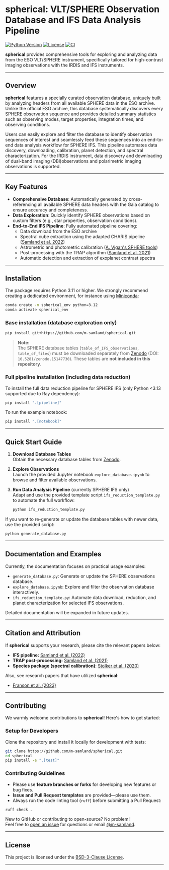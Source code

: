 # spherical: VLT/SPHERE Observation Database and IFS Data Analysis Pipeline

[![Python Version](https://img.shields.io/badge/Python-3.11%20%7C%203.12%20%7C%203.13-brightgreen.svg)](https://github.com/m-samland/spherical)
[![License](https://img.shields.io/badge/License-BSD--3-blue.svg)](https://opensource.org/licenses/BSD-3-Clause)
[![CI](https://github.com/m-samland/spherical/actions/workflows/ci.yml/badge.svg)](https://github.com/m-samland/spherical/actions/workflows/ci.yml)

**spherical** provides comprehensive tools for exploring and analyzing data from the ESO VLT/SPHERE instrument, specifically tailored for high-contrast imaging observations with the IRDIS and IFS instruments.

---

## Overview

**spherical** features a specially curated observation database, uniquely built by analyzing headers from all available SPHERE data in the ESO archive. Unlike the official ESO archive, this database systematically discovers every SPHERE observation sequence and provides detailed summary statistics such as observing modes, target properties, integration times, and observing conditions.

Users can easily explore and filter the database to identify observation sequences of interest and seamlessly feed these sequences into an end-to-end data analysis workflow for SPHERE IFS. This pipeline automates data discovery, downloading, calibration, planet detection, and spectral characterization. For the IRDIS instrument, data discovery and downloading of dual-band imaging (DBI)observations and polarimetric imaging observations is supported.

---

## Key Features

- **Comprehensive Database**: Automatically generated by cross-referencing all available SPHERE data headers with the Gaia catalog to ensure accuracy and completeness.
- **Data Exploration**: Quickly identify SPHERE observations based on custom filters (e.g., star properties, observation conditions).
- **End-to-End IFS Pipeline**: Fully automated pipeline covering:
  - Data download from the ESO archive
  - Spectral cube extraction using the adapted CHARIS pipeline ([Samland et al. 2022](https://ui.adsabs.harvard.edu/abs/2022A%26A...668A..84S/abstract))
  - Astrometric and photometric calibration ([A. Vigan's SPHERE tools](https://github.com/avigan/SPHERE))
  - Post-processing with the TRAP algorithm ([Samland et al. 2021](https://ui.adsabs.harvard.edu/abs/2017AJ....154....7G/abstract))
  - Automatic detection and extraction of exoplanet contrast spectra

---

## Installation

The package requires Python 3.11 or higher. We strongly recommend creating a dedicated environment, for instance using [Miniconda](https://conda.io/miniconda):

```bash
conda create -n spherical_env python=3.12
conda activate spherical_env
```

### Base installation (database exploration only)

```bash
pip install git+https://github.com/m-samland/spherical.git
```

> **Note:**  
> The SPHERE database tables (`table_of_IFS_observations`, `table_of_files`) must be downloaded separately from [Zenodo](https://doi.org/10.5281/zenodo.15147730) (DOI: `10.5281/zenodo.15147730`). These tables are **not included in this repository**.

### Full pipeline installation (including data reduction)

To install the full data reduction pipeline for SPHERE IFS (only Python <3.13 supported due to Ray dependency):

```bash
pip install ".[pipeline]"
```

To run the example notebook:

```bash
pip install ".[notebook]"
```

---

## Quick Start Guide

1. **Download Database Tables**  
   Obtain the necessary database tables from [Zenodo](https://doi.org/10.5281/zenodo.15147730).

2. **Explore Observations**  
   Launch the provided Jupyter notebook `explore_database.ipynb` to browse and filter available observations.

3. **Run Data Analysis Pipeline** (currently SPHERE IFS only)  
   Adapt and use the provided template script `ifs_reduction_template.py` to automate the full workflow:
   ```bash
   python ifs_reduction_template.py
   ```

If you want to re-generate or update the database tables with newer data, use the provided script:

```bash
python generate_database.py
```

---

## Documentation and Examples

Currently, the documentation focuses on practical usage examples:

- `generate_database.py`: Generate or update the SPHERE observations database.
- `explore_database.ipynb`: Explore and filter the observation database interactively.
- `ifs_reduction_template.py`: Automate data download, reduction, and planet characterization for selected IFS observations.

Detailed documentation will be expanded in future updates.

---

## Citation and Attribution

If **spherical** supports your research, please cite the relevant papers below:

- **IFS pipeline:** [Samland et al. (2022)](https://ui.adsabs.harvard.edu/abs/2022A%26A...668A..84S/abstract)
- **TRAP post-processing:** [Samland et al. (2021)](https://ui.adsabs.harvard.edu/abs/2017AJ....154....7G/abstract)
- **Species package (spectral calibration)**: [Stolker et al. (2020)](https://ui.adsabs.harvard.edu/abs/2020A%26A...635A.182S/abstract)

Also, see research papers that have utilized **spherical**:

- [Franson et al. (2023)](https://ui.adsabs.harvard.edu/abs/2023AJ....165...39F/abstract)

---

## Contributing

We warmly welcome contributions to **spherical**! Here's how to get started:

### Setup for Developers

Clone the repository and install it locally for development with tests:

```bash
git clone https://github.com/m-samland/spherical.git
cd spherical
pip install -e ".[test]"
```

### Contributing Guidelines

- Please use **feature branches or forks** for developing new features or bug fixes.
- **Issue and Pull Request templates** are provided—please use them.
- Always run the code linting tool (`ruff`) before submitting a Pull Request:

```bash
ruff check .
```

New to GitHub or contributing to open-source? No problem!  
Feel free to [open an issue](https://github.com/m-samland/spherical/issues) for questions or email [@m-samland](https://github.com/m-samland).

---

## License

This project is licensed under the [BSD-3-Clause License](https://opensource.org/licenses/BSD-3-Clause).

---